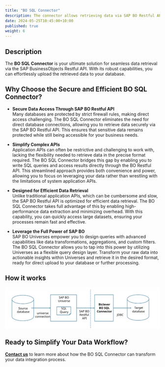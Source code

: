 ```yaml
---
title: "BO SQL Connector"
description: The connector allows retrieving data via SAP BO Restful API and uploading them to a database.
date: 2024-05-25T10:45:00+10:00
published: true
weight: 6
---
```


## Description
The **BO SQL Connector** is your ultimate solution for seamless data retrieval via the SAP BusinessObjects Restful API. With its robust capabilities, you can effortlessly upload the retrieved data to your database.

## Why Choose the Secure and Efficient BO SQL Connector?

- **Secure Data Access Through SAP BO Restful API**  
  Many databases are protected by strict firewall rules, making direct access challenging. The BO SQL Connector eliminates the need for direct database connections, allowing you to retrieve data securely via the SAP BO Restful API. This ensures that sensitive data remains protected while still being accessible for your business needs.

- **Simplify Complex APIs**  
  Application APIs can often be restrictive and challenging to work with, lacking the flexibility needed to retrieve data in the precise format required. The BO SQL Connector bridges this gap by enabling you to write SQL queries and access results directly through the BO Restful API. This streamlined approach provides both convenience and power, allowing you to focus on leveraging your data rather than wrestling with the limitations of system application APIs.

- **Designed for Efficient Data Retrieval**  
  Unlike traditional application APIs, which can be cumbersome and slow, the SAP BO Restful API is optimized for efficient data retrieval. The BO SQL Connector takes full advantage of this by enabling high-performance data extraction and minimizing overhead. With this capability, you can quickly access large datasets, ensuring your processes remain fast and effective.

- **Leverage the Full Power of SAP BO**  
  SAP BO Universes empower you to design queries with advanced capabilities like data transformations, aggregations, and custom filters. The BO SQL Connector allows you to tap into this power by utilizing Universes as a flexible query design layer. Transform your raw data into actionable insights within Universes and retrieve it in the desired format, ready for direct upload to your database or further processing.

## How it works

![bosqlconnector](/images/pages/bosqlconnector.svg)

## Ready to Simplify Your Data Workflow?

[**Contact us**](https://biclever.com/contact/) to learn more about how the BO SQL Connector can transform your data integration process.
